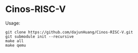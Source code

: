 # Cinos-RISC-V

Usage:

```
git clone https://github.com/dajunHuang/Cinos-RISC-V.git
git submodule init --recursive
make all
make qemu
```